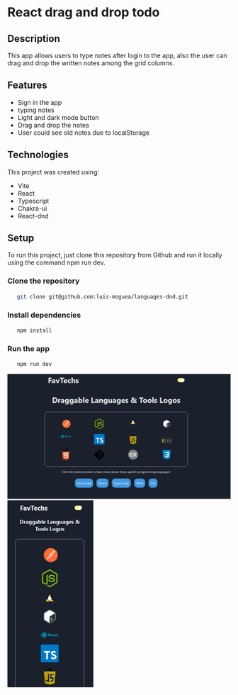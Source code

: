 # React drag and drop todo

## Description

This app allows users to type notes after login to the app, also 
the user can drag and drop the written notes among the grid columns.

## Features

- Sign in the app
- typing notes
- Light and dark mode button
- Drag and drop the notes
- User could see old notes due to localStorage

## Technologies

This project was created using:

- Vite
- React
- Typescript
- Chakra-ui
- React-dnd



## Setup

To run this project, just clone this repository from Github and run it locally using the command npm run dev.

### Clone the repository

```bash
   git clone git@github.com:luis-moguea/languages-dnd.git
```

### Install dependencies

```bash
   npm install
```

### Run the app

```bash
   npm run dev
```

![General view](https://github.com/luis-moguea/languages-dnd/blob/main/src/assets/lang-desk.png?raw=true)
![General view](https://github.com/luis-moguea/languages-dnd/blob/main/src/assets/lang-mov-1.png?raw=true)



